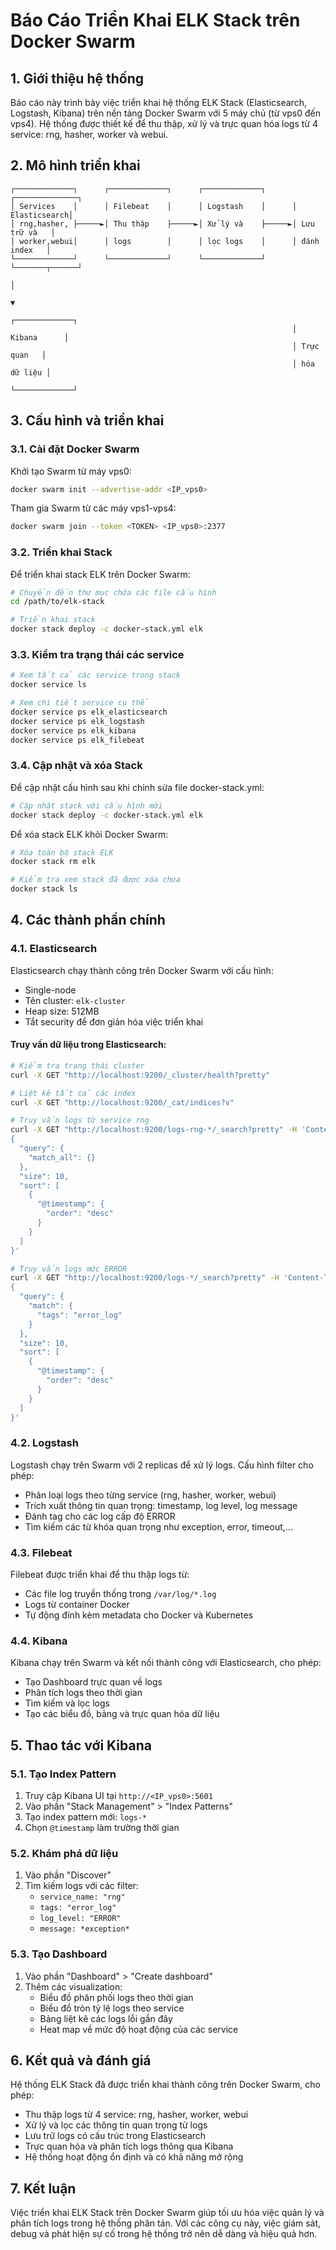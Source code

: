 # Báo Cáo Triển Khai ELK Stack trên Docker Swarm

## 1. Giới thiệu hệ thống

Báo cáo này trình bày việc triển khai hệ thống ELK Stack (Elasticsearch, Logstash, Kibana) trên nền tảng Docker Swarm với 5 máy chủ (từ vps0 đến vps4). Hệ thống được thiết kế để thu thập, xử lý và trực quan hóa logs từ 4 service: rng, hasher, worker và webui.

## 2. Mô hình triển khai

```
┌─────────────┐      ┌─────────────┐      ┌─────────────┐      ┌──────────────┐
│ Services    │      │ Filebeat    │      │ Logstash    │      │ Elasticsearch│
│ rng,hasher, ├─────►│ Thu thập    ├─────►│ Xử lý và    ├─────►│ Lưu trữ và   │
│ worker,webui│      │ logs        │      │ lọc logs    │      │ đánh index   │
└─────────────┘      └─────────────┘      └─────────────┘      └───────┬──────┘
                                                                       │
                                                                       ▼
                                                               ┌─────────────┐
                                                               │ Kibana      │
                                                               │ Trực quan   │
                                                               │ hóa dữ liệu │
                                                               └─────────────┘
```

## 3. Cấu hình và triển khai

### 3.1. Cài đặt Docker Swarm

Khởi tạo Swarm từ máy vps0:

```bash
docker swarm init --advertise-addr <IP_vps0>
```

Tham gia Swarm từ các máy vps1-vps4:

```bash
docker swarm join --token <TOKEN> <IP_vps0>:2377
```

### 3.2. Triển khai Stack

Để triển khai stack ELK trên Docker Swarm:

```bash
# Chuyển đến thư mục chứa các file cấu hình
cd /path/to/elk-stack

# Triển khai stack
docker stack deploy -c docker-stack.yml elk
```

### 3.3. Kiểm tra trạng thái các service

```bash
# Xem tất cả các service trong stack
docker service ls

# Xem chi tiết service cụ thể
docker service ps elk_elasticsearch
docker service ps elk_logstash
docker service ps elk_kibana
docker service ps elk_filebeat
```

### 3.4. Cập nhật và xóa Stack

Để cập nhật cấu hình sau khi chỉnh sửa file docker-stack.yml:

```bash
# Cập nhật stack với cấu hình mới
docker stack deploy -c docker-stack.yml elk
```

Để xóa stack ELK khỏi Docker Swarm:

```bash
# Xóa toàn bộ stack ELK
docker stack rm elk

# Kiểm tra xem stack đã được xóa chưa
docker stack ls
```

## 4. Các thành phần chính

### 4.1. Elasticsearch

Elasticsearch chạy thành công trên Docker Swarm với cấu hình:
- Single-node
- Tên cluster: `elk-cluster`
- Heap size: 512MB
- Tắt security để đơn giản hóa việc triển khai

#### Truy vấn dữ liệu trong Elasticsearch:

```bash
# Kiểm tra trạng thái cluster
curl -X GET "http://localhost:9200/_cluster/health?pretty"

# Liệt kê tất cả các index
curl -X GET "http://localhost:9200/_cat/indices?v"

# Truy vấn logs từ service rng
curl -X GET "http://localhost:9200/logs-rng-*/_search?pretty" -H 'Content-Type: application/json' -d'
{
  "query": {
    "match_all": {}
  },
  "size": 10,
  "sort": [
    {
      "@timestamp": {
        "order": "desc"
      }
    }
  ]
}'

# Truy vấn logs mức ERROR
curl -X GET "http://localhost:9200/logs-*/_search?pretty" -H 'Content-Type: application/json' -d'
{
  "query": {
    "match": {
      "tags": "error_log"
    }
  },
  "size": 10,
  "sort": [
    {
      "@timestamp": {
        "order": "desc"
      }
    }
  ]
}'
```

### 4.2. Logstash

Logstash chạy trên Swarm với 2 replicas để xử lý logs. Cấu hình filter cho phép:
- Phân loại logs theo từng service (rng, hasher, worker, webui)
- Trích xuất thông tin quan trọng: timestamp, log level, log message
- Đánh tag cho các log cấp độ ERROR
- Tìm kiếm các từ khóa quan trọng như exception, error, timeout,...

### 4.3. Filebeat

Filebeat được triển khai để thu thập logs từ:
- Các file log truyền thống trong `/var/log/*.log`
- Logs từ container Docker
- Tự động đính kèm metadata cho Docker và Kubernetes

### 4.4. Kibana

Kibana chạy trên Swarm và kết nối thành công với Elasticsearch, cho phép:
- Tạo Dashboard trực quan về logs
- Phân tích logs theo thời gian
- Tìm kiếm và lọc logs
- Tạo các biểu đồ, bảng và trực quan hóa dữ liệu

## 5. Thao tác với Kibana

### 5.1. Tạo Index Pattern

1. Truy cập Kibana UI tại `http://<IP_vps0>:5601`
2. Vào phần "Stack Management" > "Index Patterns"
3. Tạo index pattern mới: `logs-*`
4. Chọn `@timestamp` làm trường thời gian

### 5.2. Khám phá dữ liệu

1. Vào phần "Discover"
2. Tìm kiếm logs với các filter:
   - `service_name: "rng"`
   - `tags: "error_log"`
   - `log_level: "ERROR"`
   - `message: *exception*`

### 5.3. Tạo Dashboard

1. Vào phần "Dashboard" > "Create dashboard"
2. Thêm các visualization:
   - Biểu đồ phân phối logs theo thời gian
   - Biểu đồ tròn tỷ lệ logs theo service
   - Bảng liệt kê các logs lỗi gần đây
   - Heat map về mức độ hoạt động của các service

## 6. Kết quả và đánh giá

Hệ thống ELK Stack đã được triển khai thành công trên Docker Swarm, cho phép:
- Thu thập logs từ 4 service: rng, hasher, worker, webui
- Xử lý và lọc các thông tin quan trọng từ logs
- Lưu trữ logs có cấu trúc trong Elasticsearch
- Trực quan hóa và phân tích logs thông qua Kibana
- Hệ thống hoạt động ổn định và có khả năng mở rộng

## 7. Kết luận

Việc triển khai ELK Stack trên Docker Swarm giúp tối ưu hóa việc quản lý và phân tích logs trong hệ thống phân tán. Với các công cụ này, việc giám sát, debug và phát hiện sự cố trong hệ thống trở nên dễ dàng và hiệu quả hơn.